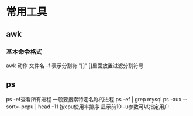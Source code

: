 
# 常用工具

## awk

### 基本命令格式

awk 动作 文件名
-f 表示分割符 "[]" []里面放置过滤分割符号

## ps

ps -ef查看所有进程 一般要搜索特定名称的进程 ps -ef | grep mysql
ps -aux --sort=-pcpu | head -11 按cpu使用率排序 显示前10 -u参数可以指定用户
